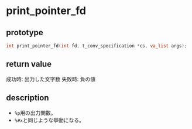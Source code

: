 
# print_pointer_fd

## prototype

```c
int	print_pointer_fd(int fd, t_conv_specification *cs, va_list args);
```

## return value

成功時: 出力した文字数
失敗時: 負の値

## description

* `%p`用の出力関数。
* `%#x`と同じような挙動になる。
